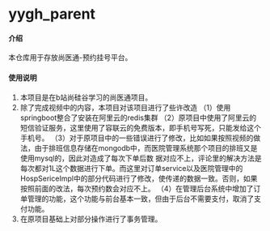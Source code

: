 # yygh_parent

#### 介绍
本仓库用于存放尚医通-预约挂号平台。


#### 使用说明

1.  本项目是在b站尚硅谷学习的尚医通项目。
2.  除了完成视频中的内容，本项目对该项目进行了些许改造
    （1）使用springboot整合了安装在阿里云的redis集群
    （2）原项目中使用了阿里云的短信验证服务，这里使用了容联云的免费版本，即手机号写死，只能发给这个手机号。
    （3）对于原项目中的一些错误进行了修改，比如如果按照视频的做法，由于排班信息存储在mongodb中，而医院管理系统那个项目的排班又是使用mysql的，因此对造成了每次下单后数                                据对应不上，评论里的解决方法是每次都对1L这个数据进行下单。而这里对订单service以及医院管理中的HospSericeImpl中的部分代码进行了修改，使传递的数据一致。否则，如果按照前面的改法，每次预约数会对应不上。
    （4）在管理后台系统中增加了订单管理的功能，这个功能与前台基本一致，但由于后台不需要支付，取消了支付功能。
3.  在原项目基础上对部分操作进行了事务管理。


